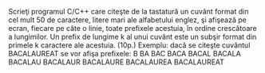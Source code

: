 Scrieţi programul C/C++ care citeşte de la tastatură un cuvânt format din cel mult 50 de
caractere, litere mari ale alfabetului englez, şi afişează pe ecran, fiecare pe câte o linie,
toate prefixele acestuia, în ordine crescătoare a lungimilor. Un prefix de lungime k al unui
cuvânt este un subşir format din primele k caractere ale acestuia. (10p.)
Exemplu: dacă se citeşte cuvântul BACALAUREAT se vor afişa prefixele:
B
BA
BAC
BACA
BACAL
BACALA
BACALAU
BACALAUR
BACALAURE
BACALAUREA
BACALAUREAT